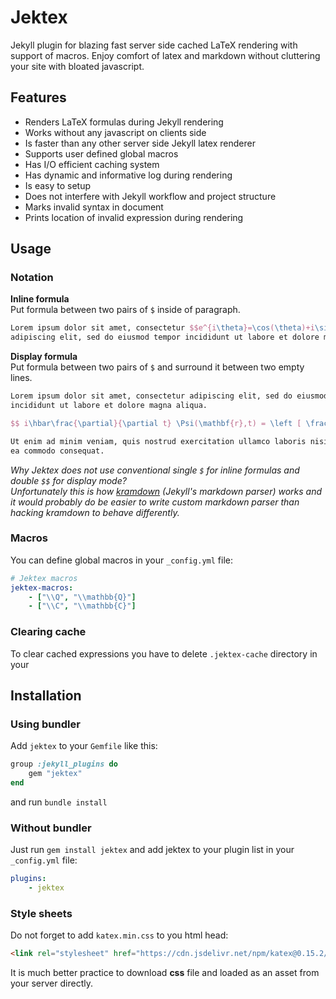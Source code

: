 # Jektex
Jekyll plugin for blazing fast server side cached LaTeX rendering with support of macros.
Enjoy comfort of latex and markdown without cluttering your site with bloated javascript.

## Features
- Renders LaTeX formulas during Jekyll rendering
- Works without any javascript on clients side
- Is faster than any other server side Jekyll latex renderer
- Supports user defined global macros
- Has I/O efficient caching system
- Has dynamic and informative log during rendering
- Is easy to setup
- Does not interfere with Jekyll workflow and project structure
- Marks invalid syntax in document
- Prints location of invalid expression during rendering

## Usage

### Notation
**Inline formula**  
Put formula between two pairs of `$` inside of paragraph.

```latex
Lorem ipsum dolor sit amet, consectetur $$e^{i\theta}=\cos(\theta)+i\sin(\theta)$$
adipiscing elit, sed do eiusmod tempor incididunt ut labore et dolore magna aliqua.
```

**Display formula**  
Put formula between two pairs of `$` and surround it between two empty lines.
```latex
Lorem ipsum dolor sit amet, consectetur adipiscing elit, sed do eiusmod tempor 
incididunt ut labore et dolore magna aliqua.

$$ i\hbar\frac{\partial}{\partial t} \Psi(\mathbf{r},t) = \left [ \frac{-\hbar^2}{2\mu}\nabla^2 + V(\mathbf{r},t)\right ] \Psi(\mathbf{r},t) $$

Ut enim ad minim veniam, quis nostrud exercitation ullamco laboris nisi ut aliquip ex
ea commodo consequat.
```

_Why Jektex does not use conventional single `$` for inline formulas and double `$$` for
display mode?  
Unfortunately this is how [kramdown](https://kramdown.gettalong.org/) 
(Jekyll's markdown parser) works and it would probably do be easier to write custom 
markdown parser than hacking kramdown to behave differently._

### Macros
You can define global macros in your `_config.yml` file:

```yaml
# Jektex macros
jektex-macros:
    - ["\\Q", "\\mathbb{Q}"]
    - ["\\C", "\\mathbb{C}"]
```

### Clearing cache
To clear cached expressions you have to delete `.jektex-cache` directory in your 

## Installation

### Using bundler
Add `jektex` to your `Gemfile` like this:

```ruby
group :jekyll_plugins do
    gem "jektex"
end
```

and run `bundle install`

### Without bundler
Just run `gem install jektex` and add jektex to your plugin list in your `_config.yml` 
file:
```yaml
plugins:
    - jektex
```

### Style sheets
Do not forget to add `katex.min.css` to you html head:
```html
<link rel="stylesheet" href="https://cdn.jsdelivr.net/npm/katex@0.15.2/dist/katex.min.css" integrity="sha384-MlJdn/WNKDGXveldHDdyRP1R4CTHr3FeuDNfhsLPYrq2t0UBkUdK2jyTnXPEK1NQ" crossorigin="anonymous">
```
It is much better practice to download **css** file and loaded as an asset from your server directly.

